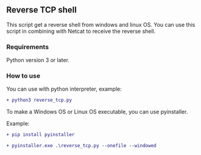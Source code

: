 ## Reverse TCP shell
This script get a reverse shell from windows and linux OS. You can use this script in combining with Netcat to receive the reverse shell.

### Requirements
Python version 3 or later. 

### How to use

You can use with python interpreter, example:

```diff
+ python3 reverse_tcp.py 
```

To make a Windows OS or Linux OS executable, 
you can use pyinstaller.

Example:

```diff
+ pip install pyinstaller
```
```diff
+ pyinstaller.exe .\reverse_tcp.py --onefile --windowed
```

